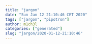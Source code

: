 ```yaml
---
title: "jargon"
date: "Sun Jan 12 21:10:46 CET 2020"
tags: ["jargon", "pipotron"]
author: m1ch3l
categories: ["generated"]
slug: "jargon/2020-01-12-21:10:46"
---
```




